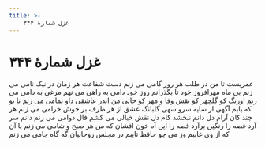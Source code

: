 ```yaml
---
title: >-
    غزل شمارهٔ ۳۴۴
---
```

# غزل شمارهٔ ۳۴۴

عمریست تا من در طلب هر روز گامی می زنم
دست شفاعت هر زمان در نیک نامی می زنم
بی ماه مهرافروز خود تا بگذرانم روز خود
دامی به راهی می نهم مرغی به دامی می زنم
اورنگ کو گلچهر کو نقش وفا و مهر کو
حالی من اندر عاشقی داو تمامی می زنم
تا بو که یابم آگهی از سایه سرو سهی
گلبانگ عشق از هر طرف بر خوش خرامی می زنم
هر چند کان آرام دل دانم نبخشد کام دل
نقش خیالی می کشم فال دوامی می زنم
دانم سر آرد غصه را رنگین برآرد قصه را
این آه خون افشان که من هر صبح و شامی می زنم
با آن که از وی غایبم وز می چو حافظ تایبم
در مجلس روحانیان گه گاه جامی می زنم
